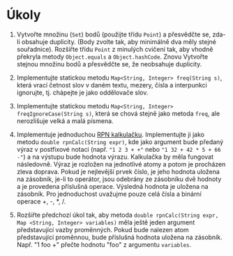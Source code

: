 # Úkoly

<ol>


<li>
<p>Vytvořte množinu (<code>Set</code>) bodů (použijte třídu <code>Point</code>) a přesvědčte se, zda-li obsahuje duplicity. (Body zvolte tak, aby minimálně dva měly stejné souřadnice). Rozšiřte třídu <code>Point</code> z minulých cvičení tak, aby vhodně překryla metody <code>Object.equals</code> a <code>Object.hashCode</code>. Znovu Vytvořte stejnou množinu bodů a přesvědčte se, že neobsahuje duplicity.
</p></li>


<li>
<p>Implementujte statickou metodu <code>Map&lt;String, Integer&gt; freq(String s)</code>, která vrací četnost slov v daném textu, mezery, čísla a interpunkci ignorujte, tj. chápejte je jako oddělovače slov.
</p></li>


<li>
<p>Implementujte statickou metodu <code>Map&lt;String, Integer&gt; freqIgnoreCase(String s)</code>, která se chová stejně jako metoda <code>freq</code>, ale nerozlišuje velká a malá písmena.
</p></li>

<li>
<p>Implementuje jednoduchou <a href="http://en.wikipedia.org/wiki/Reverse_Polish_notation">RPN kalkulačku</a>. Implementujte ji jako metodu <code>double rpnCalc(String expr)</code>, kde jako argument bude předaný výraz v postfixové notaci (např. <code>"1 2 3 + +"</code> nebo <code>"1 32 + 42 * 5 + 66 -"</code>) a na výstupu bude hodnota výrazu. Kalkulačka by měla fungovat následovně. Výraz je rozložen na jednotlivé atomy a potom je procházen zleva doprava. Pokud je nejlevější prvek číslo, je jeho hodnota uložena na zásobník, je-li to operátor, jsou odebrány ze zásobníku dvě hodnoty a je provedena příslušná operace. Výsledná hodnota je uložena na zásobník. Pro jednoduchost uvažujme pouze celá čísla a binární operace +, -, *, /.
</p></li>


<li>
<p>Rozšiřte předchozí úkol tak, aby metoda  <code>double rpnCalc(String expr, Map &lt;String, Integer&gt; variables)</code> měla ještě jeden argument představující vazby proměnných. Pokud bude nalezen atom představující proměnnou, bude příslušná hodnota uložena na zásobník. Např. "1 foo +" přečte hodnotu "foo" z argumentu <code class="prettyprint lang-java">variables</code>.</p>
</li>



</ol>
